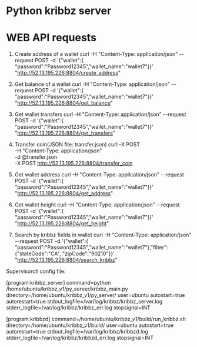 # Python kribbz server

WEB API requests
====================
1. Create address of a wallet
 curl  -H "Content-Type: application/json" --request POST -d '{"wallet":{ "password":"Password12345","wallet_name":"wallet7"}}' "http://52.13.195.226:8804/create_address"

2. Get balance of a wallet
curl  -H "Content-Type: application/json" --request POST -d '{"wallet":{ "password":"Password12345","wallet_name":"wallet7"}}' "http://52.13.195.226:8804/get_balance"

3. Get  wallet transfers
curl  -H "Content-Type: application/json" --request POST -d '{"wallet":{ "password":"Password12345","wallet_name":"wallet7"}}' "http://52.13.195.226:8804/get_transfers"

4. Transfer coin(JSON file: transfer.json)
curl -X POST \
-H "Content-Type: application/json" \
-d @transfer.json \
-X POST http://52.13.195.226:8804/transfer_coin

5. Get  wallet address
   curl  -H "Content-Type: application/json" --request POST -d '{"wallet":{ "password":"Password12345","wallet_name":"wallet7"}}' "http://52.13.195.226:8804/get_address"

6. Get  wallet height
   curl  -H "Content-Type: application/json" --request POST -d '{"wallet":{ "password":"Password12345","wallet_name":"wallet7"}}' "http://52.13.195.226:8804/get_height"

7. Search by kribbz fields in wallet
   curl  -H "Content-Type: application/json" --request POST -d '{"wallet":{ "password":"Password12345","wallet_name":"wallet7"},"filter":{"stateCode":"CA", "zipCode":"90210"}}' "http://52.13.195.226:8804/search_kribbz"



Supervisorctl  config file:





[program:kribbz_server]
command=python  /home/ubuntu/kribbz_v1/py_server/kribbz_main.py
directory=/home/ubuntu/kribbz_v1/py_server/
user=ubuntu
autostart=true
autorestart=true
stdout_logfile=/var/log/kribbz/kribbz_server.log
stderr_logfile=/var/log/kribbz/kribbz_err.log
stopsignal=INT

[program:kribbzd]
command=/home/ubuntu/kribbz_v1/build/run_kribbz.sh
directory=/home/ubuntu/kribbz_v1/build/
user=ubuntu
autostart=true
autorestart=true
stdout_logfile=/var/log/kribbz/kribbzd.log
stderr_logfile=/var/log/kribbz/kribbzd_err.log
stopsignal=INT
